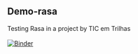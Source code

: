 ## Demo-rasa
Testing Rasa in a project by TIC em Trilhas<br>
<br>[![Binder](https://mybinder.org/badge_logo.svg)](https://mybinder.org/v2/gh/antoniocostajr01/demo-rasa/HEAD)
